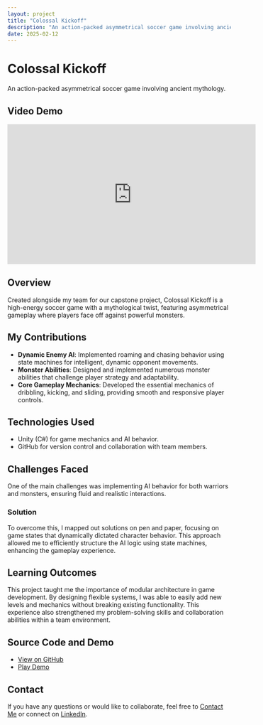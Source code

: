 ```yaml
---
layout: project
title: "Colossal Kickoff"
description: "An action-packed asymmetrical soccer game involving ancient mythology"
date: 2025-02-12
---
```


# Colossal Kickoff  
An action-packed asymmetrical soccer game involving ancient mythology.  

## Video Demo  
<iframe width="560" height="315" src="https://www.youtube.com/watch?v=rILaoAsgTu4" frameborder="0" allowfullscreen></iframe>  

## Overview  
Created alongside my team for our capstone project, Colossal Kickoff is a high-energy soccer game with a mythological twist, featuring asymmetrical gameplay where players face off against powerful monsters.  

## My Contributions  
- **Dynamic Enemy AI**: Implemented roaming and chasing behavior using state machines for intelligent, dynamic opponent movements.  
- **Monster Abilities**: Designed and implemented numerous monster abilities that challenge player strategy and adaptability.  
- **Core Gameplay Mechanics**: Developed the essential mechanics of dribbling, kicking, and sliding, providing smooth and responsive player controls.  

## Technologies Used  
- Unity (C#) for game mechanics and AI behavior.  
- GitHub for version control and collaboration with team members.  

## Challenges Faced  
One of the main challenges was implementing AI behavior for both warriors and monsters, ensuring fluid and realistic interactions.  

### Solution  
To overcome this, I mapped out solutions on pen and paper, focusing on game states that dynamically dictated character behavior. This approach allowed me to efficiently structure the AI logic using state machines, enhancing the gameplay experience.  

## Learning Outcomes  
This project taught me the importance of modular architecture in game development. By designing flexible systems, I was able to easily add new levels and mechanics without breaking existing functionality. This experience also strengthened my problem-solving skills and collaboration abilities within a team environment.  

## Source Code and Demo  
- [View on GitHub](https://github.com/yourusername/colossal-kickoff)  
- [Play Demo](https://yourusername.itch.io/colossal-kickoff)  

## Contact  
If you have any questions or would like to collaborate, feel free to [Contact Me](/contact) or connect on [LinkedIn](https://linkedin.com/in/yourusername).
